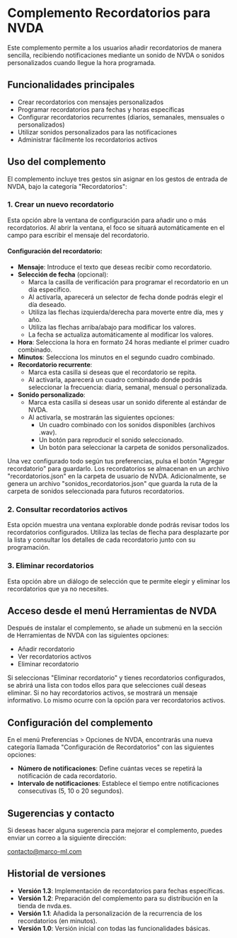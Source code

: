 # Complemento Recordatorios para NVDA

Este complemento permite a los usuarios añadir recordatorios de manera sencilla, recibiendo notificaciones mediante un sonido de NVDA o sonidos personalizados cuando llegue la hora programada.

## Funcionalidades principales

- Crear recordatorios con mensajes personalizados
- Programar recordatorios para fechas y horas específicas
- Configurar recordatorios recurrentes (diarios, semanales, mensuales o personalizados)
- Utilizar sonidos personalizados para las notificaciones
- Administrar fácilmente los recordatorios activos

## Uso del complemento

El complemento incluye tres gestos sin asignar en los gestos de entrada de NVDA, bajo la categoría "Recordatorios":

### 1. Crear un nuevo recordatorio

Esta opción abre la ventana de configuración para añadir uno o más recordatorios. Al abrir la ventana, el foco se situará automáticamente en el campo para escribir el mensaje del recordatorio.

#### Configuración del recordatorio:

- **Mensaje**: Introduce el texto que deseas recibir como recordatorio.
- **Selección de fecha** (opcional):
  - Marca la casilla de verificación para programar el recordatorio en un día específico.
  - Al activarla, aparecerá un selector de fecha donde podrás elegir el día deseado.
  - Utiliza las flechas izquierda/derecha para moverte entre día, mes y año.
  - Utiliza las flechas arriba/abajo para modificar los valores.
  - La fecha se actualiza automáticamente al modificar los valores.
- **Hora**: Selecciona la hora en formato 24 horas mediante el primer cuadro combinado.
- **Minutos**: Selecciona los minutos en el segundo cuadro combinado.
- **Recordatorio recurrente**:
  - Marca esta casilla si deseas que el recordatorio se repita.
  - Al activarla, aparecerá un cuadro combinado donde podrás seleccionar la frecuencia: diaria, semanal, mensual o personalizada.
- **Sonido personalizado**:
  - Marca esta casilla si deseas usar un sonido diferente al estándar de NVDA.
  - Al activarla, se mostrarán las siguientes opciones:
    - Un cuadro combinado con los sonidos disponibles (archivos .wav).
    - Un botón para reproducir el sonido seleccionado.
    - Un botón para seleccionar la carpeta de sonidos personalizados.

Una vez configurado todo según tus preferencias, pulsa el botón "Agregar recordatorio" para guardarlo. Los recordatorios se almacenan en un archivo "recordatorios.json" en la carpeta de usuario de NVDA. Adicionalmente, se genera un archivo "sonidos_recordatorios.json" que guarda la ruta de la carpeta de sonidos seleccionada para futuros recordatorios.

### 2. Consultar recordatorios activos

Esta opción muestra una ventana explorable donde podrás revisar todos los recordatorios configurados. Utiliza las teclas de flecha para desplazarte por la lista y consultar los detalles de cada recordatorio junto con su programación.

### 3. Eliminar recordatorios

Esta opción abre un diálogo de selección que te permite elegir y eliminar los recordatorios que ya no necesites.

## Acceso desde el menú Herramientas de NVDA

Después de instalar el complemento, se añade un submenú en la sección de Herramientas de NVDA con las siguientes opciones:

- Añadir recordatorio
- Ver recordatorios activos
- Eliminar recordatorio

Si seleccionas "Eliminar recordatorio" y tienes recordatorios configurados, se abrirá una lista con todos ellos para que selecciones cuál deseas eliminar. Si no hay recordatorios activos, se mostrará un mensaje informativo. Lo mismo ocurre con la opción para ver recordatorios activos.

## Configuración del complemento

En el menú Preferencias > Opciones de NVDA, encontrarás una nueva categoría llamada "Configuración de Recordatorios" con las siguientes opciones:

- **Número de notificaciones**: Define cuántas veces se repetirá la notificación de cada recordatorio.
- **Intervalo de notificaciones**: Establece el tiempo entre notificaciones consecutivas (5, 10 o 20 segundos).

## Sugerencias y contacto

Si deseas hacer alguna sugerencia para mejorar el complemento, puedes enviar un correo a la siguiente dirección:

[contacto@marco-ml.com](mailto:contacto@marco-ml.com)

## Historial de versiones

- **Versión 1.3**: Implementación de recordatorios para fechas específicas.
- **Versión 1.2**: Preparación del complemento para su distribución en la tienda de nvda.es.
- **Versión 1.1**: Añadida la personalización de la recurrencia de los recordatorios (en minutos).
- **Versión 1.0**: Versión inicial con todas las funcionalidades básicas.